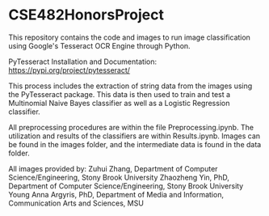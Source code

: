 # CSE482HonorsProject

This repository contains the code and images
to run image classification using Google's Tesseract OCR Engine 
through Python. 

PyTesseract Installation and Documentation: https://pypi.org/project/pytesseract/

This process includes the extraction of string data from the images 
using the PyTesseract package. This data is then used to train and test 
a Multinomial Naive Bayes classifier as well as a Logistic Regression
classifier.

All preprocessing procedures are within the file Preprocessing.ipynb.
The utilization and results of the classifiers are within Results.ipynb.
Images can be found in the images folder, and the intermediate data is found
in the data folder.

All images provided by:
Zuhui Zhang, Department of Computer Science/Engineering, Stony Brook University
Zhaozheng Yin, PhD, Department of Computer Science/Engineering, Stony Brook University
Young Anna Argyris, PhD, Department of Media and Information, Communication Arts and Sciences, MSU
